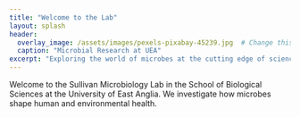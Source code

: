 ```yaml
---
title: "Welcome to the Lab"
layout: splash
header:
  overlay_image: /assets/images/pexels-pixabay-45239.jpg  # Change this to your image file path
  caption: "Microbial Research at UEA"
excerpt: "Exploring the world of microbes at the cutting edge of science."
---
```


Welcome to the Sullivan Microbiology Lab in the School of Biological Sciences at the University of East Anglia. We investigate how microbes shape human and environmental health.
